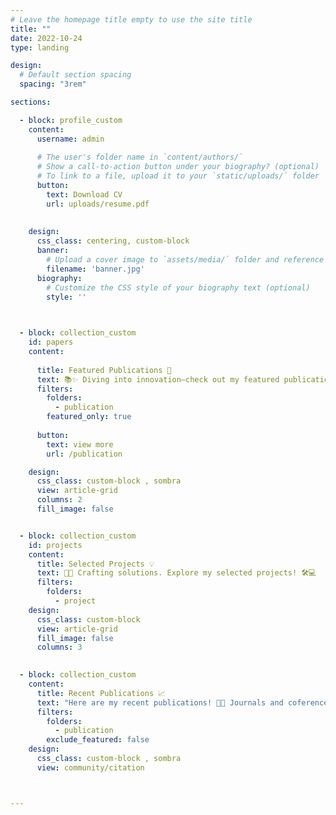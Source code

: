 ```yaml
---
# Leave the homepage title empty to use the site title
title: ""
date: 2022-10-24
type: landing

design:
  # Default section spacing
  spacing: "3rem"

sections:

  - block: profile_custom
    content:
      username: admin
    
      # The user's folder name in `content/authors/`
      # Show a call-to-action button under your biography? (optional)
      # To link to a file, upload it to your `static/uploads/` folder
      button:
        text: Download CV
        url: uploads/resume.pdf
        
  
    design:
      css_class: centering, custom-block
      banner:
        # Upload a cover image to `assets/media/` folder and reference its filename here (optional)
        filename: 'banner.jpg'
      biography:
        # Customize the CSS style of your biography text (optional)
        style: ''
      


  - block: collection_custom
    id: papers
    content:
      
      title: Featured Publications 🚀
      text: 📚✨ Diving into innovation—check out my featured publications! 🌐🔍
      filters:
        folders:
          - publication
        featured_only: true
      
      button:
        text: view more
        url: /publication

    design:
      css_class: custom-block , sombra
      view: article-grid
      columns: 2
      fill_image: false


  - block: collection_custom
    id: projects
    content:
      title: Selected Projects 💡
      text: 🔧🌟 Crafting solutions. Explore my selected projects! 🛠️💻
      filters:
        folders:
          - project
    design:
      css_class: custom-block 
      view: article-grid
      fill_image: false
      columns: 3

    
  - block: collection_custom
    content:
      title: Recent Publications 📈
      text: "Here are my recent publications! 📘📖 Journals and coferences."
      filters:
        folders:
          - publication
        exclude_featured: false
    design:
      css_class: custom-block , sombra
      view: community/citation



---
```

